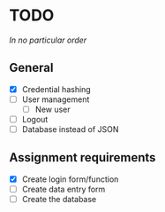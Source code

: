 # TODO

*In no particular order*

## General

- [x] Credential hashing
- [ ] User management
  - [ ] New user
- [ ] Logout
- [ ] Database instead of JSON

## Assignment requirements

- [x] Create login form/function
- [ ] Create data entry form
- [ ] Create the database
